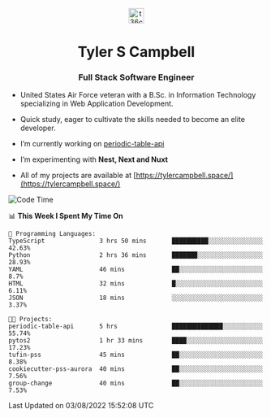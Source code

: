 <p align="center">
<a href="https://www.linkedin.com/in/t36campbell" target="blank"><img align="center" src="https://ik.imagekit.io/t36campbell/Portfolio/linkedin.png.original_m8bbGgPh6.png" alt="t36campbell" height="30" width="30" /></a>
</p>
<h1 align="center">Tyler S Campbell</h1>
<h3 align="center">Full Stack Software Engineer</h3>

* United States Air Force veteran with a B.Sc. in Information Technology specializing in Web Application Development. 

* Quick study, eager to cultivate the skills needed to become an elite developer.

* I’m currently working on [periodic-table-api](https://github.com/t36campbell/periodic-table-api)

* I’m experimenting with **Nest, Next and Nuxt**

* All of my projects are available at [https://tylercampbell.space/](https://tylercampbell.space/)

<!--START_SECTION:waka-->
![Code Time](http://img.shields.io/badge/Code%20Time-1%2C719%20hrs%2057%20mins-blue)

📊 **This Week I Spent My Time On** 

```text
💬 Programming Languages: 
TypeScript               3 hrs 50 mins       ██████████░░░░░░░░░░░░░░░   42.63% 
Python                   2 hrs 36 mins       ███████░░░░░░░░░░░░░░░░░░   28.93% 
YAML                     46 mins             ██░░░░░░░░░░░░░░░░░░░░░░░   8.7% 
HTML                     32 mins             █░░░░░░░░░░░░░░░░░░░░░░░░   6.11% 
JSON                     18 mins             ░░░░░░░░░░░░░░░░░░░░░░░░░   3.37%

🐱‍💻 Projects: 
periodic-table-api       5 hrs               ██████████████░░░░░░░░░░░   55.74% 
pytos2                   1 hr 33 mins        ████░░░░░░░░░░░░░░░░░░░░░   17.23% 
tufin-pss                45 mins             ██░░░░░░░░░░░░░░░░░░░░░░░   8.38% 
cookiecutter-pss-aurora  40 mins             ██░░░░░░░░░░░░░░░░░░░░░░░   7.56% 
group-change             40 mins             ██░░░░░░░░░░░░░░░░░░░░░░░   7.53%

```


 Last Updated on 03/08/2022 15:52:08 UTC
<!--END_SECTION:waka-->

